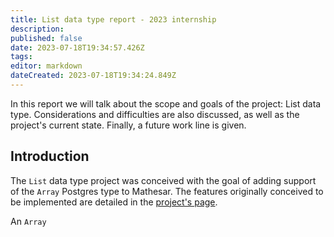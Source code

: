 ```yaml
---
title: List data type report - 2023 internship
description: 
published: false
date: 2023-07-18T19:34:57.426Z
tags: 
editor: markdown
dateCreated: 2023-07-18T19:34:24.849Z
---
```


In this report we will talk about the scope and goals of the project:  List data type. Considerations and difficulties are also discussed, as well as the project's current state. Finally, a future work line is given.

## Introduction
The `List` data type project was conceived with the goal of adding support of the `Array` Postgres type to Mathesar. The features originally conceived to be implemented are detailed in the [project's page](/en/projects/list-datatype).

An `Array`